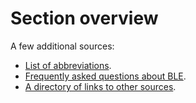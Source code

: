 # Section overview

A few additional sources:

* [List of abbreviations](Abbr.md).
* [Frequently asked questions about BLE](BLE_FAQ.md).
* [A directory of links to other sources](Links.md).
